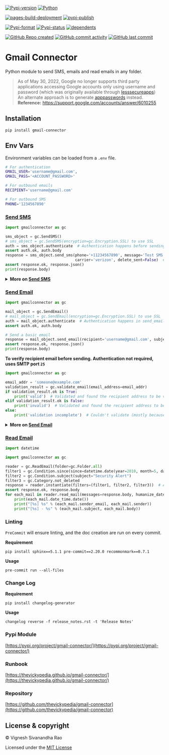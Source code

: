 [![Pypi-version](https://img.shields.io/pypi/v/gmail-connector)](https://pypi.org/project/gmail-connector)
[![Python](https://img.shields.io/badge/python-3.8%20%7C%203.9%20%7C%203.10-blue)](https://www.python.org/)

[![pages-build-deployment](https://github.com/thevickypedia/gmail-connector/actions/workflows/pages/pages-build-deployment/badge.svg)](https://github.com/thevickypedia/gmail-connector/actions/workflows/pages/pages-build-deployment)
[![pypi-publish](https://github.com/thevickypedia/gmail-connector/actions/workflows/python-publish.yml/badge.svg)](https://github.com/thevickypedia/gmail-connector/actions/workflows/python-publish.yml)

[![Pypi-format](https://img.shields.io/pypi/format/gmail-connector)](https://pypi.org/project/gmail-connector/#files)
[![Pypi-status](https://img.shields.io/pypi/status/gmail-connector)](https://pypi.org/project/gmail-connector)
[![dependents](https://img.shields.io/librariesio/dependents/pypi/gmail-connector)](https://github.com/thevickypedia/gmail-connector/network/dependents)

[![GitHub Repo created](https://img.shields.io/date/1599432310)](https://api.github.com/repos/thevickypedia/gmail-connector)
[![GitHub commit activity](https://img.shields.io/github/commit-activity/y/thevickypedia/gmail-connector)](https://api.github.com/repos/thevickypedia/gmail-connector)
[![GitHub last commit](https://img.shields.io/github/last-commit/thevickypedia/gmail-connector)](https://api.github.com/repos/thevickypedia/gmail-connector)

# Gmail Connector
Python module to send SMS, emails and read emails in any folder.

> As of May 30, 2022, Google no longer supports third party applications accessing Google accounts only using username and password (which was originally available through [lesssecureapps](https://myaccount.google.com/lesssecureapps))<br>
> An alternate approach is to generate [apppasswords](https://myaccount.google.com/apppasswords) instead.<br>
> **Reference:** https://support.google.com/accounts/answer/6010255

## Installation
```shell
pip install gmail-connector
```

## Env Vars
Environment variables can be loaded from a `.env` file.
```bash
# For authentication
GMAIL_USER='username@gmail.com',
GMAIL_PASS='<ACCOUNT_PASSWORD>'

# For outbound emails
RECIPIENT='username@gmail.com'

# For outbound SMS
PHONE='1234567890'
```

### [Send SMS](https://github.com/thevickypedia/gmail-connector/blob/master/gmailconnector/send_sms.py)
```python
import gmailconnector as gc

sms_object = gc.SendSMS()
# sms_object = gc.SendSMS(encryption=gc.Encryption.SSL) to use SSL
auth = sms_object.authenticate  # Authentication happens before sending SMS if not instantiated separately
assert auth.ok, auth.body
response = sms_object.send_sms(phone='+11234567890', message='Test SMS using gmail-connector',
                               carrier='verizon', delete_sent=False)  # Stores the SMS in email's sent items
assert response.ok, response.json()
print(response.body)
```
<details>
<summary><strong>More on <a href="https://github.com/thevickypedia/gmail-connector/blob/master/gmailconnector/send_sms.py">Send SMS</a></strong></summary>

:warning: Gmail's SMS Gateway has a payload limit. So, it is recommended to break larger messages into multiple SMS.

###### Additional args:
- **subject:** Subject of the message. Defaults to `Message from GmailConnector`
- **carrier:** Use any of ``at&t``, ``t-mobile``, ``verizon``, ``boost``, ``cricket``, ``us-cellular``. Defaults to `t-mobile`.
- **sms_gateway:** SMS gateway of the carrier. Defaults to ``tmomail.net`` since the default carrier is ``t-mobile``.
- **delete_sent:** Boolean flag to delete the outbound email from SentItems. Defaults to ``True``

> Note: If known, using the `sms_gateway` will ensure proper delivery of the SMS.
</details>

### [Send Email](https://github.com/thevickypedia/gmail-connector/blob/master/gmailconnector/send_email.py)
```python
import gmailconnector as gc

mail_object = gc.SendEmail()
# mail_object = gc.SendEmail(encryption=gc.Encryption.SSL) to use SSL
auth = mail_object.authenticate  # Authentication happens in send_email if not instantiated beforehand
assert auth.ok, auth.body

# Send a basic email
response = mail_object.send_email(recipient='username@gmail.com', subject='Howdy!')
assert response.ok, response.json()
print(response.body)
```

**To verify recipient email before sending. Authentication not required, uses SMTP port `25`**
```python
import gmailconnector as gc

email_addr = 'someone@example.com'
validation_result = gc.validate_email(email_address=email_addr)
if validation_result.ok is True:
    print('valid')  # Validated and found the recipient address to be valid
elif validation_result.ok is False:
    print('invalid')  # Validated and found the recipient address to be invalid
else:
    print('validation incomplete')  # Couldn't validate (mostly because port 25 is blocked by ISP)
```

<details>
<summary><strong>More on <a href="https://github.com/thevickypedia/gmail-connector/blob/master/gmailconnector/send_email.py">Send Email</a></strong></summary>

```python
import os
import gmailconnector as gc

mail_object = gc.SendEmail()
auth = mail_object.authenticate  # Authentication happens in send_email if not instantiated beforehand
assert auth.ok, auth.body

# Different use cases to add attachments with/without custom filenames to an email
images = [os.path.join(os.getcwd(), 'images', image) for image in os.listdir('images')]
names = ['Apple', 'Flower', 'Balloon']

# Use case 1 - Send an email with attachments but no custom attachment name
response = mail_object.send_email(recipient='username@gmail.com', subject='Howdy!',
                                  attachment=images)
assert response.ok, response.body
print(response.json())

# Use case 2 - Use a dictionary of attachments and custom attachment names
response = mail_object.send_email(recipient='username@gmail.com', subject='Howdy!',
                                  custom_attachment=dict(zip(images, names)))
assert response.ok, response.body
print(response.json())

# Use case 3 - Use list of attachments and list of custom attachment names
response = mail_object.send_email(recipient='username@gmail.com', subject='Howdy!',
                                  attachment=[images], filename=[names])
assert response.ok, response.body
print(response.json())

# Use case 4 - Use a single attachment and a custom attachment name for it
response = mail_object.send_email(recipient='username@gmail.com', subject='Howdy!',
                                  attachment=os.path.join('images', 'random_apple_xroamutiypa.jpeg'), filename='Apple')
assert response.ok, response.body
print(response.json())
```

###### Additional args:
- **body:** Body of the email. Defaults to blank.
- **html_body:** Body of the email formatted as HTML. Supports inline images with a public `src`.
- **attachment:** Filename(s) that has to be attached.
- **filename:** Custom name(s) for the attachment(s). Defaults to the attachment name itself.
- **sender:** Name that has to be used in the email.
- **cc:** Email address of the recipient to whom the email has to be CC'd.
- **bcc:** Email address of the recipient to whom the email has to be BCC'd.

> Note: To send email to more than one recipient, wrap `recipient`/`cc`/`bcc` in a list.
>
> `recipient=['username1@gmail.com', 'username2@gmail.com']`
</details>

### [Read Email](https://github.com/thevickypedia/gmail-connector/blob/master/gmailconnector/read_email.py)
```python
import datetime

import gmailconnector as gc

reader = gc.ReadEmail(folder=gc.Folder.all)
filter1 = gc.Condition.since(since=datetime.date(year=2010, month=5, day=1))
filter2 = gc.Condition.subject(subject="Security Alert")
filter3 = gc.Category.not_deleted
response = reader.instantiate(filters=(filter1, filter2, filter3))  # Apply multiple filters at the same time
assert response.ok, response.body
for each_mail in reader.read_mail(messages=response.body, humanize_datetime=False):  # False to get datetime object
    print(each_mail.date_time.date())
    print("[%s] %s" % (each_mail.sender_email, each_mail.sender))
    print("[%s] - %s" % (each_mail.subject, each_mail.body))
```

### Linting
`PreCommit` will ensure linting, and the doc creation are run on every commit.

**Requirement**
```shell
pip install sphinx==5.1.1 pre-commit==2.20.0 recommonmark==0.7.1
```

**Usage**
```shell
pre-commit run --all-files
```

### Change Log
**Requirement**
```shell
pip install changelog-generator
```

**Usage**
```shell
changelog reverse -f release_notes.rst -t 'Release Notes'
```

### Pypi Module
[https://pypi.org/project/gmail-connector/](https://pypi.org/project/gmail-connector/)

### Runbook
[https://thevickypedia.github.io/gmail-connector/](https://thevickypedia.github.io/gmail-connector/)

### Repository
[https://github.com/thevickypedia/gmail-connector](https://github.com/thevickypedia/gmail-connector)

## License & copyright

&copy; Vignesh Sivanandha Rao

Licensed under the [MIT License](https://github.com/thevickypedia/gmail-connector/blob/master/LICENSE)
